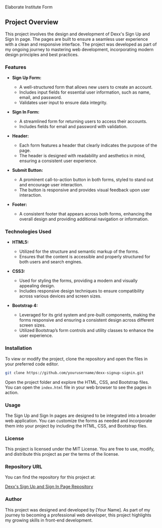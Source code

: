 Elaborate Institute Form

## Project Overview

This project involves the design and development of Dexx's Sign Up and Sign In page. The pages are built to ensure a seamless user experience with a clean and responsive interface. The project was developed as part of my ongoing journey to mastering web development, incorporating modern design principles and best practices.

### Features

- **Sign Up Form:** 
  - A well-structured form that allows new users to create an account.
  - Includes input fields for essential user information, such as name, email, and password.
  - Validates user input to ensure data integrity.

- **Sign In Form:** 
  - A streamlined form for returning users to access their accounts.
  - Includes fields for email and password with validation.

- **Header:** 
  - Each form features a header that clearly indicates the purpose of the page.
  - The header is designed with readability and aesthetics in mind, ensuring a consistent user experience.

- **Submit Button:** 
  - A prominent call-to-action button in both forms, styled to stand out and encourage user interaction.
  - The button is responsive and provides visual feedback upon user interaction.

- **Footer:** 
  - A consistent footer that appears across both forms, enhancing the overall design and providing additional navigation or information.

### Technologies Used

- **HTML5:** 
  - Utilized for the structure and semantic markup of the forms. 
  - Ensures that the content is accessible and properly structured for both users and search engines.

- **CSS3:** 
  - Used for styling the forms, providing a modern and visually appealing design.
  - Includes responsive design techniques to ensure compatibility across various devices and screen sizes.

- **Bootstrap 4:** 
  - Leveraged for its grid system and pre-built components, making the forms responsive and ensuring a consistent design across different screen sizes.
  - Utilized Bootstrap’s form controls and utility classes to enhance the user experience.

### Installation

To view or modify the project, clone the repository and open the files in your preferred code editor.

```bash
git clone https://github.com/yourusername/dexx-signup-signin.git
```

Open the project folder and explore the HTML, CSS, and Bootstrap files. You can open the `index.html` file in your web browser to see the pages in action.

### Usage

The Sign Up and Sign In pages are designed to be integrated into a broader web application. You can customize the forms as needed and incorporate them into your project by including the HTML, CSS, and Bootstrap files.

### License

This project is licensed under the MIT License. You are free to use, modify, and distribute this project as per the terms of the license.

### Repository URL

You can find the repository for this project at:

[Dexx's Sign Up and Sign In Page Repository](https://github.com/yourusername/dexx-signup-signin)

### Author

This project was designed and developed by [Your Name]. As part of my journey to becoming a professional web developer, this project highlights my growing skills in front-end development.
